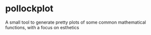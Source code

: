 # pollockplot
A small tool to generate pretty plots of some common mathematical functions, with a focus on esthetics
